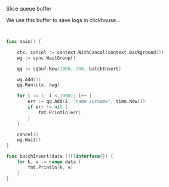 Slice queue buffer

We use this buffer to save logs in clickhouse...

```Go


func main() {

	ctx, cancel := context.WithCancel(context.Background())
	wg := sync.WaitGroup{}

	qq := sqbuf.New(1000, 200, batchInsert)

	wg.Add(1)
	qq.Run(ctx, &wg)

	for i := 1; i < 10001; i++ {
		err := qq.Add(i, "name surname", time.Now())
		if err != nil {
			fmt.Println(err)
		}
	}

	cancel()
	wg.Wait()
}

func batchInsert(data [][]interface{}) {
	for k, v := range data {
		fmt.Println(k, v)
	}
}


```